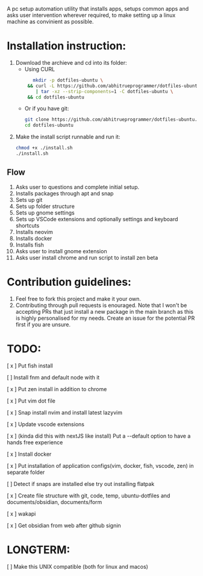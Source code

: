 A pc setup automation utility that installs apps, setups common apps and asks user intervention wherever required, to make setting up a linux machine as convinient as possible. 

# Installation instruction: 
1. Download the archieve and cd into its folder:
   - Using CURL
     ```sh
        mkdir -p dotfiles-ubuntu \
      && curl -L https://github.com/abhitrueprogrammer/dotfiles-ubuntu/archive/refs/heads/main.tar.gz \
         | tar -xz --strip-components=1 -C dotfiles-ubuntu \
      && cd dotfiles-ubuntu
     ```
   - Or if you have git:
     ```sh
     git clone https://github.com/abhitrueprogrammer/dotfiles-ubuntu.git
     cd dotfiles-ubuntu
     ```
2. Make the install script runnable and run it:
   ```sh
   chmod +x ./install.sh
   ./install.sh
   ```

## Flow
1. Asks user to questions and complete initial setup. 
2. Installs packages through apt and snap
3. Sets up git
4. Sets up folder structure
5. Sets up gnome settings
6. Sets up VSCode extensions and optionally settings and keyboard shortcuts
7. Installs neovim
8. Installs docker
9. Installs fish
10. Asks user to install gnome extension
11. Asks user install chrome and run script to install zen beta

# Contribution guidelines:
1. Feel free to fork this project and make it your own.
2. Contributing through pull requests is enouraged. Note that I won't be accepting PRs that just install a new package in the main branch as this is highly personalised for my needs. Create an issue for the potential PR first if you are unsure.

# TODO:
[ x ] Put fish install

[ ] Install fnm and default node with it

[ x ] Put zen install in addition to chrome

[ x ] Put vim dot file

[ x ] Snap install nvim and install latest lazyvim

[ x ] Update vscode extensions

[ x ] (kinda did this with nextJS like install) Put a --default option to have a hands free experience

[ x ] Install docker

[ x ] Put installation of application configs(vim, docker, fish, vscode, zen) in separate folder

[ ] Detect if snaps are installed else try out installing flatpak

[ x ] Create file structure with git, code, temp, ubuntu-dotfiles and documents/obsidian, documents/form

[ x ] wakapi 

[ x ] Get obsidian from web after github signin 

# LONGTERM: 
[ ] Make this UNIX compatible (both for linux and macos)
